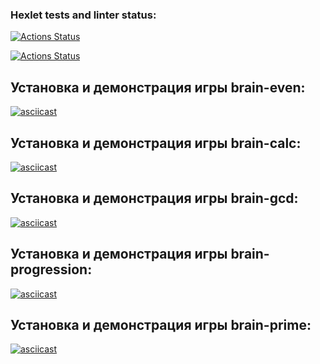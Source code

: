 ### Hexlet tests and linter status:
[![Actions Status](https://github.com/AlexandrBorovkov/python-project-49/actions/workflows/hexlet-check.yml/badge.svg)](https://github.com/AlexandrBorovkov/python-project-49/actions)

[![Actions Status](https://api.codeclimate.com/v1/badges/26fa5b8507991f84546f/maintainability)](https://codeclimate.com/github/AlexandrBorovkov/python-project-49/maintainability)

## Установка и демонстрация игры brain-even: ##

[![asciicast](https://asciinema.org/a/mH8KcVcs8fbdIg2dMyXljHC8L.png)](https://asciinema.org/a/mH8KcVcs8fbdIg2dMyXljHC8L)

## Установка и демонстрация игры brain-calc: ##

[![asciicast](https://asciinema.org/a/H6MUU0PSU3JaIj5XZJwc8F3pT.png)](https://asciinema.org/a/H6MUU0PSU3JaIj5XZJwc8F3pT)

## Установка и демонстрация игры brain-gcd: ##

[![asciicast](https://asciinema.org/a/QOstULPXHHyyMVmrWV2YrNK23.png)](https://asciinema.org/a/QOstULPXHHyyMVmrWV2YrNK23)

## Установка и демонстрация игры brain-progression: ##

[![asciicast](https://asciinema.org/a/5izr7PPYpTOqVR4GnlpO4Bl9s.png)](https://asciinema.org/a/5izr7PPYpTOqVR4GnlpO4Bl9s)

## Установка и демонстрация игры brain-prime: ##

[![asciicast](https://asciinema.org/a/T0USr3jJpglCcmA01sgK7q73v.png)](https://asciinema.org/a/T0USr3jJpglCcmA01sgK7q73v)
